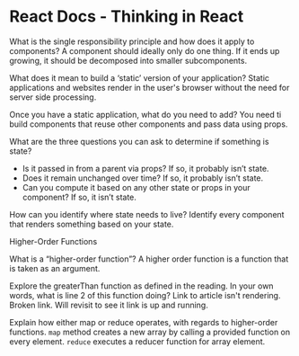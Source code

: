 # React Docs - Thinking in React
What is the single responsibility principle and how does it apply to components? A component should ideally only do one thing. If it ends up growing, it should be 
decomposed into smaller subcomponents.

What does it mean to build a ‘static’ version of your application?  Static applications and websites render in the user's browser without the need for server side 
processing.

Once you have a static application, what do you need to add? You need ti build components that reuse other components and pass data using props. 

What are the three questions you can ask to determine if something is state?
- Is it passed in from a parent via props? If so, it probably isn’t state.
- Does it remain unchanged over time? If so, it probably isn’t state.
- Can you compute it based on any other state or props in your component? If so, it isn’t state.

How can you identify where state needs to live? Identify every component that renders something based on your state. 

Higher-Order Functions

What is a “higher-order function”? A higher order function is a function that is taken as an argument.

Explore the greaterThan function as defined in the reading. In your own words, what is line 2 of this function doing? Link to article isn't rendering. Broken link. Will 
revisit to see it link is up and running. 

Explain how either map or reduce operates, with regards to higher-order functions. `map` method creates a new array by calling a provided function on every element. 
`reduce` executes a reducer function for array element. 
